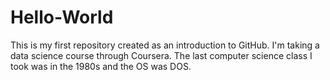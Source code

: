 # Hello-World
This is my first repository created as an introduction to GitHub. 
I'm taking a data science course through Coursera. The last computer science class I took was in the 1980s and the OS was DOS.
